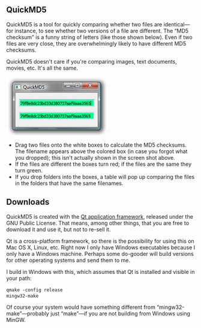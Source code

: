 QuickMD5
------------

QuickMD5 is a tool for quickly comparing whether two files are identical—for instance, to see whether two versions of a file are different. The “MD5 checksum” is a funny string of letters (like those shown below). Even if two files are very close, they are overwhelmingly likely to have different MD5 checksums.

QuickMD5 doesn't care if you're comparing images, text documents, movies, etc. It's all the same.

![Screenshot of QuickMD5](quickmd5-screenshot.png)

*   Drag two files onto the white boxes to calculate the MD5 checksums. The filename appears above the colored box (in case you forgot what you dropped); this isn't actually shown in the screen shot above.
*   If the files are different the boxes turn red; if the files are the same they turn green.
*   If you drop folders into the boxes, a table will pop up comparing the files in the folders that have the same filenames.

Downloads
---------

QuickMD5 is created with the [Qt application framework](https://www.qt.io/), released under the GNU Public License. That means, among other things, that you are free to download it and use it, but not to re-sell it.

Qt is a cross-platform framework, so there is the possibility for using this on Mac OS X, Linux, etc. Right now I only have Windows executables because I only have a Windows machine. Perhaps some do-gooder will build versions for other operating systems and send them to me.

I build in Windows with this, which assumes that Qt is installed and visible in your path:
```
qmake -config release
mingw32-make
```

Of course your system would have something different from “mingw32-make”—probably just “make”—if you are not building from Windows using MinGW.
